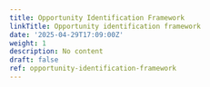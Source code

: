 ```yaml
---
title: Opportunity Identification Framework
linkTitle: Opportunity identification framework
date: '2025-04-29T17:09:00Z'
weight: 1
description: No content
draft: false
ref: opportunity-identification-framework
---
```



